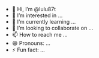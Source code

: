 - 👋 Hi, I’m @lulu87t
- 👀 I’m interested in ...
- 🌱 I’m currently learning ...
- 💞️ I’m looking to collaborate on ...
- 📫 How to reach me ...
- 😄 Pronouns: ...
- ⚡ Fun fact: ...

<!---
lulu87t/lulu87t is a ✨ special ✨ repository because its `README.md` (this file) appears on your GitHub profile.
You can click the Preview link to take a look at your changes.
--->
